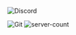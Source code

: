 ![Discord](https://discord.c99.nl/widget/theme-3/726942742218801223.png)
</p>                                                                                                        
 <img alt="Git" src="https://img.shields.io/badge/-Git-ff8438?style=flat-square&logo=git&logoColor=white" />
 <img alt="server-count" src="https://github-readme-stats.vercel.app/api?username=fastering18&show_icons=true&theme=tokyonight" /> 
